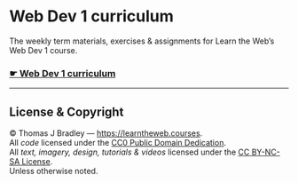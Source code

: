 # Web Dev 1 curriculum

The weekly term materials, exercises & assignments for  Learn the Web’s Web Dev 1 course.

### [☛ Web Dev 1 curriculum](https://learntheweb.courses/courses/web-dev-1/)

---

## License & Copyright

© Thomas J Bradley — <https://learntheweb.courses>.<br>
All *code* licensed under the [CC0 Public Domain Dedication](https://creativecommons.org/publicdomain/zero/1.0/).<br>
All *text, imagery, design, tutorials & videos* licensed under the [CC BY-NC-SA License](http://creativecommons.org/licenses/by-nc-sa/4.0/).<br>
Unless otherwise noted.
